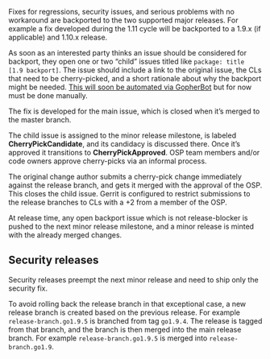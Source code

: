 Fixes for regressions, security issues, and serious problems with no workaround are backported to the two supported major releases. For example a fix developed during the 1.11 cycle will be backported to a 1.9.x (if applicable) and 1.10.x release.

As soon as an interested party thinks an issue should be considered for backport, they open one or two “child” issues titled like `package: title [1.9 backport]`. The issue should include a link to the original issue, the CLs that need to be cherry-picked, and a short rationale about why the backport might be needed. [This will soon be automated via GopherBot](https://github.com/golang/go/issues/24899) but for now must be done manually.

The fix is developed for the main issue, which is closed when it’s merged to the master branch.

The child issue is assigned to the minor release milestone, is labeled **CherryPickCandidate**, and its candidacy is discussed there. Once it’s approved it transitions to **CherryPickApproved**. OSP team members and/or code owners approve cherry-picks via an informal process.

The original change author submits a cherry-pick change immediately against the release branch, and gets it merged with the approval of the OSP. This closes the child issue. Gerrit is configured to restrict submissions to the release branches to CLs with a +2 from a member of the OSP.

At release time, any open backport issue which is not release-blocker is pushed to the next minor release milestone, and a minor release is minted with the already merged changes.

## Security releases

Security releases preempt the next minor release and need to ship only the security fix.

To avoid rolling back the release branch in that exceptional case, a new release branch is created based on the previous release. For example `release-branch.go1.9.5` is branched from tag `go1.9.4`. The release is tagged from that branch, and the branch is then merged into the main release branch. For example `release-branch.go1.9.5` is merged into `release-branch.go1.9`.

